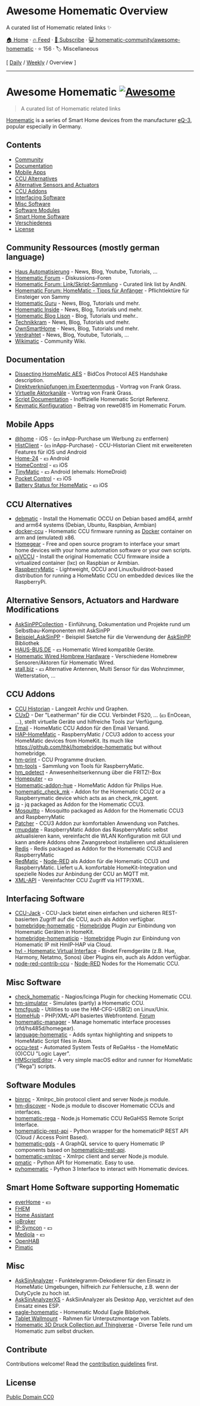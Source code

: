 # Awesome Homematic Overview

A curated list of Homematic related links :sparkles:

[🏠 Home](/README.md) · [🔥 Feed](https://test.trackawesomelist.com/homematic-community/awesome-homematic/rss.xml) · [📮 Subscribe](https://trackawesomelist.us17.list-manage.com/subscribe?u=d2f0117aa829c83a63ec63c2f&id=36a103854c) · [😺 homematic-community/awesome-homematic](https://github.com/homematic-community/awesome-homematic) · ⭐ 156 · 🏷️ Miscellaneous

[ [Daily](/content/homematic-community/awesome-homematic/README.md) / [Weekly](/content/homematic-community/awesome-homematic/week/README.md) / Overview ]

---

# Awesome Homematic [![Awesome](https://cdn.rawgit.com/sindresorhus/awesome/d7305f38d29fed78fa85652e3a63e154dd8e8829/media/badge.svg)](https://github.com/sindresorhus/awesome)

> A curated list of Homematic related links

[Homematic](https://www.homematic.com/) is a series of Smart Home devices from the manufacturer [eQ-3](https://www.eq-3.de), popular especially in Germany.

## Contents

*   [Community](#community)
*   [Documentation](#documentation)
*   [Mobile Apps](#mobile-apps)
*   [CCU Alternatives](#ccu-alternatives)
*   [Alternative Sensors and Actuators](#alternative-sensors-and-actuators)
*   [CCU Addons](#ccu-addons)
*   [Interfacing Software](#interfacing-software)
*   [Misc Software](#misc-software)
*   [Software Modules](#software-modules)
*   [Smart Home Software](#smart-home-software-supporting-homematic)
*   [Verschiedenes](#misc)
*   [License](https://github.com/homematic-community/awesome-homematic/blob/master/README.md/License)

## Community Ressources (mostly german language)

*   [Haus Automatisierung](https://haus-automatisierung.com/) - News, Blog, Youtube, Tutorials, ...
*   [Homematic Forum](https://homematic-forum.de/forum/) - Diskussions-Foren
*   [Homematic Forum: Link/Skript-Sammlung](https://homematic-forum.de/forum/viewtopic.php?f=26\&t=27907) - Curated link list by AndiN.
*   [Homematic Forum: HomeMatic - Tipps für Anfänger](https://homematic-forum.de/forum/viewtopic.php?f=31\&t=22801) - Pflichtlektüre für Einsteiger von Sammy
*   [Homematic Guru](https://homematic-guru.de/) - News, Blog, Tutorials und mehr.
*   [Homematic Inside](https://www.homematic-inside.de/) - News, Blog, Tutorials und mehr.
*   [Homematic Blog Lison](https://homematic-blog.lison.ch/) - Blog, Tutorials und mehr..
*   [Technikkram](https://technikkram.net) - News, Blog, Tutorials und mehr.
*   [OwnSmartHome](https://ownsmarthome.de/category/homematic/) - News, Blog, Tutorials und mehr.
*   [Verdrahtet](https://www.verdrahtet.info/) - News, Blog, Youtube, Tutorials, ...
*   [Wikimatic](http://www.wikimatic.de/wiki/Hauptseite) - Community Wiki.

## Documentation

*   [Dissecting HomeMatic AES](https://git.zerfleddert.de/hmcfgusb/AES/) - BidCos Protocol AES Handshake description.
*   [Direktverknüpfungen im Expertenmodus](https://www.youtube.com/watch?v=1B4iwtK1Rmo) - Vortrag von Frank Grass.
*   [Virtuelle Aktorkanäle](https://www.youtube.com/watch?v=Cwxwtig6Q1I) - Vortrag von Frank Grass.
*   [Script Documentation](http://www.wikimatic.de/wiki/Script_Dokumentation) - Inoffizielle Homematic Script Referenz.
*   [Keymatic Konfiguration](https://homematic-forum.de/forum/viewtopic.php?f=31\&t=19196) - Beitrag von rewe0815 im Homematic Forum.

## Mobile Apps

*   [@home](https://www.athomeapp.de/) - iOS - (💵 inApp-Purchase um Werbung zu entfernen)
*   [HistClient](https://www.sa-com.de/smarthome-special/histclient-handbuch/) - (💵 inApp-Purchase) - CCU-Historian Client mit erweitereten Features für iOS und Android
*   [Home-24](http://www.home-24.net/index.php?page=sites/home.php\&app=home24) - 💵 Android
*   [HomeControl](http://www.ksquare.de/myhomecontrol/) - 💵 iOS
*   [TinyMatic](https://www.tinymatic.de/) - 💵 Android (ehemals: HomeDroid)
*   [Pocket Control](https://www.penzler.de) - 💵 iOS
*   [Battery Status for HomeMatic](https://zeezide.com/en/products/hmbattery/) - 💵 iOS

## CCU Alternatives

*   [debmatic](https://github.com/alexreinert/debmatic) - Install the Homematic OCCU on Debian based amd64, armhf and arm64 systems (Debian, Ubuntu, Raspbian, Armbian)
*   [docker-ccu](https://github.com/angelnu/docker-ccu) - Homematic CCU firmware running as [Docker](https://www.docker.com) container on arm and (emulated) x86.
*   [Homegear](https://homegear.eu/index.php/Main_Page) - Free and open source program to interface your smart home devices with your home automation software or your own scripts.
*   [piVCCU](https://github.com/alexreinert/piVCCU) - Install the original Homematic CCU firmware inside a virtualized container (lxc) on Raspbian or Armbian.
*   [RaspberryMatic](https://github.com/jens-maus/RaspberryMatic) - Lightweight, OCCU and Linux/buildroot-based distribution for running a HomeMatic CCU on embedded devices like the RaspberryPi.

## Alternative Sensors, Actuators and Hardware Modifications

*   [AskSinPPCollection](https://jp112sdl.github.io/AskSinPPCollection/) - Einführung, Dokumentation und Projekte rund um Selbstbau-Komponenten mit AskSinPP
*   [Beispiel\_AskSinPP](https://github.com/jp112sdl/Beispiel_AskSinPP) - Beispiel Sketche für die Verwendung der [AskSinPP](https://github.com/pa-pa/AskSinPP) Bibliothek
*   [HAUS-BUS.DE](http://www.haus-bus.de/) - 💵 Homematic Wired kompatible Geräte.
*   [Homematic Wired Hombrew Hardware](https://github.com/jfische) - Verschiedene Homebrew Sensoren/Aktoren für Homematic Wired.
*   [stall.biz](https://www.stall.biz/) - 💵 Alternative Antennen, Multi Sensor für das Wohnzimmer, Wetterstation, ...

## CCU Addons

*   [CCU Historian](https://ccu-historian.de/) - Langzeit Archiv und Graphen.
*   [CUxD](https://www.homematic-inside.de/software/tag/Zusatzsoftware) - Der "Leatherman" für die CCU. Verbindet FS20, ... (💵 EnOcean, ...), stellt virtuelle Geräte und hilfreiche Tools zur Verfügung.
*   [Email](https://github.com/jens-maus/hm_email) - HomeMatic CCU Addon für den Email Versand.
*   [HAP-HomeMatic](https://github.com/thkl/hap-homematic) - RaspberryMatic / CCU3 addon to access your HomeMatic devices from HomeKit. Its much like <https://github.com/thkl/homebridge-homematic> but without homebridge.
*   [hm-print](https://github.com/litti/hm-print) - CCU Programme drucken.
*   [hm-tools](https://github.com/fhetty/hm-tools) - Sammlung von Tools für RaspberryMatic.
*   [hm\_pdetect](https://github.com/jens-maus/hm_pdetect) - Anwesenheitserkennung über die FRITZ!-Box
*   [Homeputer](https://www.contronics.de/shop/HomeMatic-System/Zentralen-und-Software.html) - 💵
*   [Homematic-addon-hue](https://github.com/j-a-n/homematic-addon-hue) - HomeMatic Addon für Philips Hue.
*   [homematic\_check\_mk](https://github.com/alexreinert/homematic_check_mk) - Addon for the Homematic CCU2 or a Raspberrymatic device which acts as an check\_mk\_agent.
*   [jq](https://github.com/hobbyquaker/ccu-addon-jq) - jq packaged as Addon for the Homematic CCU3.
*   [Mosquitto](https://github.com/hobbyquaker/ccu-addon-mosquitto) - Mosquitto packaged as Addon for the Homematic CCU3 and RaspberryMatic
*   [Patcher](https://github.com/hobbyquaker/Patcher) - CCU3 Addon zur komfortablen Anwendung von Patches.
*   [rmupdate](https://github.com/j-a-n/raspberrymatic-addon-rmupdate) - RaspberryMatic Addon das RaspberryMatic selbst aktualisieren kann, vereinfacht die WLAN Konfiguration mit GUI und kann andere Addons ohne Zwangsreboot installieren und aktualisieren
*   [Redis](https://github.com/hobbyquaker/ccu-addon-redis) - Redis packaged as Addon for the Homematic CCU3 and RaspberryMatic
*   [RedMatic](https://github.com/rdmtc/RedMatic) - [Node-RED](https://nodered.org/) als Addon für die Homematic CCU3 und RaspberryMatic. Liefert u.A. komfortable HomeKit-Integration und spezielle Nodes zur Anbindung der CCU an MQTT mit.
*   [XML-API](https://github.com/hobbyquaker/xml-api) - Vereinfachter CCU Zugriff via HTTP/XML.

## Interfacing Software

*   [CCU-Jack](https://github.com/mdzio/ccu-jack) - CCU-Jack bietet einen einfachen und sicheren REST-basierten Zugriff auf die CCU, auch als Addon verfügbar.
*   [homebridge-homematic](https://github.com/thkl/homebridge-homematic) - [Homebridge](https://github.com/nfarina/homebridge) Plugin zur Einbindung von Homematic Geräten in HomeKit.
*   [homebridge-homematicip](https://github.com/marcsowen/homebridge-homematicip) - [Homebridge](https://github.com/nfarina/homebridge) Plugin zur Einbindung von Homematic IP mit HmIP-HAP via Cloud.
*   [hvl - Homematic Virtual Interface](https://github.com/thkl/Homematic-Virtual-Interface) - Bindet Fremdgeräte (z.B. Hue, Harmony, Netatmo, Sonos) über Plugins ein, auch als Addon verfügbar.
*   [node-red-contrib-ccu](https://github.com/rdmtc/node-red-contrib-ccu) - [Node-RED](https://nodered.org) Nodes for the Homematic CCU.

## Misc Software

*   [check\_homematic](https://github.com/hobbyquaker/check_homematic) - Nagios/Icinga Plugin for checking Homematic CCU.
*   [hm-simulator](https://github.com/hobbyquaker/hm-simulator) - Simulates (partly) a Homematic CCU.
*   [hmcfgusb](https://git.zerfleddert.de/cgi-bin/gitweb.cgi/hmcfgusb) - Utilities to use the HM-CFG-USB(2) on Linux/Unix.
*   [HomeHub](https://github.com/Gerti1972/homehub) - PHP/XML-API basiertes Webfrontend. [Forum](https://homematic-forum.de/forum/viewtopic.php?f=41\&t=50538)
*   [homematic-manager](https://github.com/hobbyquaker/homematic-manager) - Manage homematic interface processes (rfd/hs485d/homegear).
*   [language-homematic](https://github.com/Ayngush/language-homematic) - Adds syntax highlighting and snippets to HomeMatic Script files in Atom.
*   [occu-test](https://github.com/hobbyquaker/occu-test) - Automated System Tests of ReGaHss - the HomeMatic (O)CCU "Logic Layer".
*   [HMScriptEditor](https://zeezide.com/en/products/hmscripteditor/) - A very simple macOS editor and runner for HomeMatic ("Rega") scripts.

## Software Modules

*   [binrpc](https://github.com/hobbyquaker/binrpc) - Xmlrpc\_bin protocol client and server Node.js module.
*   [hm-discover](https://github.com/hobbyquaker/hm-discover) - Node.js module to discover Homematic CCUs and interfaces.
*   [homematic-rega](https://github.com/hobbyquaker/homematic-rega) - Node.js Homematic CCU ReGaHSS Remote Script Interface.
*   [homematicip-rest-api](https://github.com/coreGreenberet/homematicip-rest-api) - Python wrapper for the homematicIP REST API (Cloud / Access Point Based).
*   [homematic-gqls](https://github.com/martin-riedl/homematic-gqls) - A GraphQL service to query Homematic IP components based on [homematicip-rest-api](https://github.com/coreGreenberet/homematicip-rest-api).
*   [homematic-xmlrpc](https://github.com/hobbyquaker/homematic-xmlrpc) - Xmlrpc client and server Node.js module.
*   [pmatic](https://github.com/LarsMichelsen/pmatic) - Python API for Homematic. Easy to use.
*   [pyhomematic](https://github.com/danielperna84/pyhomematic) - Python 3 Interface to interact with Homematic devices.

## Smart Home Software supporting Homematic

*   [everHome](https://everhome.de) - 💵
*   [FHEM](https://fhem.de/)
*   [Home Assistant](https://www.home-assistant.io/)
*   [ioBroker](https://www.iobroker.net/?lang=de)
*   [IP-Symcon](https://www.symcon.de/) - 💵
*   [Mediola](https://www.mediola.com/) - 💵
*   [OpenHAB](https://www.openhab.org/)
*   [Pimatic](https://pimatic.org/)

## Misc

*   [AskSinAnalyzer](https://github.com/jp112sdl/AskSinAnalyzer) - Funktelegramm-Dekodierer für den Einsatz in HomeMatic Umgebungen, hilfreich zur Fehlersuche, z.B. wenn der DutyCycle zu hoch ist.
*   [AskSinAnalyzerXS](https://github.com/psi-4ward/AskSinAnalyzerXS) - AskSinAnalyzer als Desktop App, verzichtet auf den Einsatz eines ESP.
*   [eagle-homematic](https://github.com/dersimn/eagle-homematic) - Homematic Modul Eagle Bibliothek.
*   [Tablet Wallmount](https://homematic-forum.de/forum/viewtopic.php?f=18\&t=49421) - Rahmen für Unterputzmontage von Tablets.
*   [Homematic 3D Druck Collection auf Thingiverse](https://www.thingiverse.com/hobbyquaker/collections/homematic) - Diverse Teile rund um Homematic zum selbst drucken.

## Contribute

Contributions welcome! Read the [contribution guidelines](https://github.com/homematic-community/awesome-homematic/blob/master/README.md/contributing.md) first.

## License

[Public Domain CC0](https://creativecommons.org/publicdomain/zero/1.0/)

